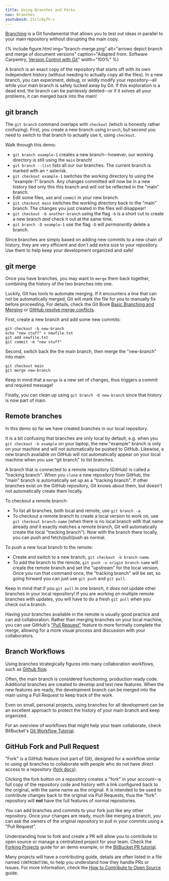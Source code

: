 ```yaml
---
title: Using Branches and Forks
nav: Branches
youtubeid: 2tclc8yTV-s
---
```


[Branching](https://git-scm.com/book/en/v2/Git-Branching-Branches-in-a-Nutshell) is a Git fundamental that allows you to test out ideas in parallel to your main repository without disrupting the main copy.

{% include figure.html img="branch-merge.png" alt="arrows depict branch and merge of document versions" caption="Adapted from: Software Carpentry, <a href='http://swcarpentry.github.io/git-novice/01-basics/' >Version Control with Git</a>" width="100%" %}

A branch is an exact copy of the repository that starts off with its own independent history (without needing to actually copy all the files). 
In a new branch, you can experiment, debug, or wildly modify your repository--all while your main branch is safely tucked away by Git.
If this exploration is a dead end, the branch can be painlessly deleted--or if it solves all your problems, it can merged back into the main!

## git branch

The `git branch` command overlaps with `checkout` (which is honestly rather confusing). 
First, you create a new branch using `branch`, but second you need to switch to that branch to actually use it, using `checkout`. 

Walk through this demo:

- `git branch example-1` creates a new branch--however, our working directory is still using the `main` branch!
- `git branch --list` lists all our our branches. The current branch is marked with an `*` asterisk.
- `git checkout example-1` switches the working directory to using the "example-1" branch. Any changes committed will now be in a new history tied only this this branch and will *not* be reflected in the "main" branch.
- Edit some files, `add` and `commit` in your new branch. 
- `git checkout main` switches the working directory back to the "main" branch. The changes you just created in the files will disappear!
- `git checkout -b another-branch` using the flag `-b` is a short cut to create a new branch *and* check it out at the same time. 
- `git branch -D example-1` use the flag `-D` will *permanently* delete a branch.

Since branches are simply based on adding new commits to a new chain of history, they are very efficient and don't add extra size to your repository. 
Use them to help keep your development organized and safe!

## git merge 

Once you have branches, you may want to `merge` them back together, combining the history of the two branches into one.

Luckily, Git has tools to automate merging. 
If it encounters a line that can not be automatically merged, Git will mark the file for you to manually fix before proceeding.
For details, check the Git Book [Basic Branching and Merging](https://git-scm.com/book/en/v2/Git-Branching-Basic-Branching-and-Merging) or [GitHub resolve merge conflicts](https://docs.github.com/en/pull-requests/collaborating-with-pull-requests/addressing-merge-conflicts/resolving-a-merge-conflict-using-the-command-line).

First, create a new branch and add some new commits:

```
git checkout -b new-branch
echo "new stuff" > newfile.txt
git add newfile.txt
git commit -m "new stuff"
```

Second, switch back the the main branch, then merge the "new-branch" into main:

```
git checkout main
git merge new-branch
```

Keep in mind that a `merge` is a new set of changes, thus triggers a commit and required message!

Finally, you can clean up using `git branch -D new-branch` since that history is now part of main.

## Remote branches 

In this demo so far we have created branches in our local repository. 

It is a bit confusing that branches are only local by default, e.g. when you `git checkout -b example` on your laptop, the new "example" branch is only on your machine and will not automatically be pushed to GitHub.
Likewise, a new branch available on GitHub will not automatically appear on your local machine when you use "git branch" to list branches.

A branch that is connected to a remote repository (GitHub) is called a "tracking branch".
When you `clone` a new repository from GitHub, the "main" branch is automatically set up as a "tracking branch".
If other branches exist on the GitHub repository, Git knows about them, but doesn't not automatically create them locally. 

To checkout a remote branch: 

- To list all branches, both local and remote, use `git branch -a`.
- To checkout a remote branch to create a local version to work on, use `git checkout branch-name` (when there is no local branch with that name already *and* it exactly matches a remote branch, Git will automatically create the local "tracking branch"). Now with the branch there locally, you can push and fetch/pull/push as normal. 

To push a new local branch to the remote:

- Create and switch to a new branch, `git checkout -b branch-name`. 
- To add the branch to the remote, `git push -u origin branch-name` will create the remote branch and set the "upstream" for the local version. Once you run that command once, the "tracking branch" will be set, so going forward you can just use `git push` and `git pull`.

Keep in mind that if you `git pull` in one branch, it *does not* update other branches in your local repository!
If you are working on multiple remote branches with updates, you will have to do a fresh `git pull` when you check out a branch.

Having your branches available in the remote is usually good practice and can aid collaboration. 
Rather than merging branches on your local machine, you can use GitHub's ["Pull Request"](https://docs.github.com/en/pull-requests/collaborating-with-pull-requests/proposing-changes-to-your-work-with-pull-requests/creating-a-pull-request) feature to more formally complete the merge, allowing for a more visual process and discussion with your collaborators. 

## Branch Workflows

Using branches strategically figures into many collaboration workflows, such as [Github flow](https://guides.github.com/introduction/flow/).

Often, the main branch is considered functioning, production ready code. 
Additional branches are created to develop and test new features.
When the new features are ready, the development branch can be merged into the main using a Pull Request to keep track of the work.

Even on small, personal projects, using branches for all development can be an excellent approach to protect the history of your main branch and keep organized.

For an overview of workflows that might help your team collaborate, check BitBucket's [Git Workflow Tutorial](https://www.atlassian.com/git/tutorials/comparing-workflows).

## GitHub Fork and Pull Request

"Fork" is a GitHub feature (not part of Git), designed for a workflow similar to using git branches to collaborate with people who do not have direct access to a repository ([fork docs](https://docs.github.com/en/github/collaborating-with-issues-and-pull-requests/working-with-forks)).

Clicking the fork button on a repository creates a "fork" in your account--a full copy of the repository code and history with a link configured back to the original, with the same name as the original.
It is intended to be used to contribute changes back to the original via Pull Requests, thus the "fork" repository will **not** have the full features of normal repositories. 

You can add branches and commits to your fork just like any other repository.
Once your changes are ready, much like merging a branch, you can ask the owners of the original repository to pull in your commits using a "Pull Request".

Understanding how to fork and create a PR will allow you to contribute to open source or manage a centralized project for your team.
Check the [Forking Projects](https://guides.github.com/activities/forking/) guide for an demo example, or the [BitBucket PR tutorial](https://www.atlassian.com/git/tutorials/making-a-pull-request).

Many projects will have a contributing guide, details are often listed in a file named `CONTRIBUTING`, to help you understand how they handle PRs or Issues.
For more information, check the [How to Contribute to Open Source](https://opensource.guide/how-to-contribute/) guide.
